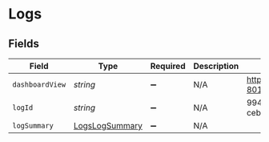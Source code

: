 # Logs


## Fields

| Field                                                              | Type                                                               | Required                                                           | Description                                                        | Example                                                            |
| ------------------------------------------------------------------ | ------------------------------------------------------------------ | ------------------------------------------------------------------ | ------------------------------------------------------------------ | ------------------------------------------------------------------ |
| `dashboardView`                                                    | *string*                                                           | :heavy_minus_sign:                                                 | N/A                                                                | https://api.supaglue.com/logs/99433219-8017-4acd-bb3c-ceb23d663832 |
| `logId`                                                            | *string*                                                           | :heavy_minus_sign:                                                 | N/A                                                                | 99433219-8017-4acd-bb3c-ceb23d663832                               |
| `logSummary`                                                       | [LogsLogSummary](../../models/shared/logslogsummary.md)            | :heavy_minus_sign:                                                 | N/A                                                                |                                                                    |